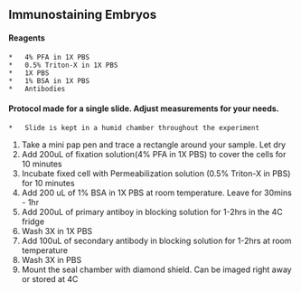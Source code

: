 
## Immunostaining Embryos

#### Reagents
	*	4% PFA in 1X PBS
	*	0.5% Triton-X in 1X PBS
	*	1X PBS
	*	1% BSA in 1X PBS
	*	Antibodies

#### Protocol made for a single slide. Adjust measurements for your needs. 
	*	Slide is kept in a humid chamber throughout the experiment
  1.	Take a mini pap pen and trace a rectangle around your sample. Let dry
  2. 	Add 200uL of fixation solution(4% PFA in 1X PBS) to cover the cells for 10 minutes
  3.	Incubate fixed cell with Permeabilization solution (0.5% Triton-X in PBS) for 10 minutes
  4. 	Add 200 uL of 1% BSA in 1X PBS at room temperature. Leave for 30mins - 1hr
  5. 	Add 200uL of primary antiboy in blocking solution for 1-2hrs in the 4C fridge
  6.	Wash 3X in 1X PBS
  7.	Add 100uL of secondary antibody in blocking solution for 1-2hrs at room temperature
  8.	Wash 3X in PBS
  9. 	Mount the seal chamber with diamond shield. Can be imaged right away or stored at 4C

